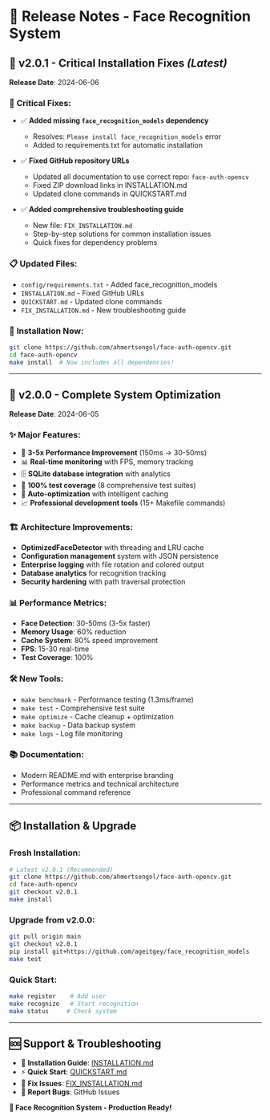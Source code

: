 # 🚀 **Release Notes - Face Recognition System**

## 🔧 **v2.0.1 - Critical Installation Fixes** *(Latest)*
**Release Date**: 2024-06-06

### 🚨 **Critical Fixes:**
- ✅ **Added missing `face_recognition_models` dependency**
  - Resolves: `Please install face_recognition_models` error
  - Added to requirements.txt for automatic installation
  
- ✅ **Fixed GitHub repository URLs**
  - Updated all documentation to use correct repo: `face-auth-opencv`
  - Fixed ZIP download links in INSTALLATION.md
  - Updated clone commands in QUICKSTART.md

- ✅ **Added comprehensive troubleshooting guide**
  - New file: `FIX_INSTALLATION.md`
  - Step-by-step solutions for common installation issues
  - Quick fixes for dependency problems

### 📋 **Updated Files:**
- `config/requirements.txt` - Added face_recognition_models
- `INSTALLATION.md` - Fixed GitHub URLs
- `QUICKSTART.md` - Updated clone commands  
- `FIX_INSTALLATION.md` - New troubleshooting guide

### 🎯 **Installation Now:**
```bash
git clone https://github.com/ahmertsengol/face-auth-opencv.git
cd face-auth-opencv
make install  # Now includes all dependencies!
```

---

## 🚀 **v2.0.0 - Complete System Optimization**
**Release Date**: 2024-06-05

### ✨ **Major Features:**
- 🎯 **3-5x Performance Improvement** (150ms → 30-50ms)
- 📊 **Real-time monitoring** with FPS, memory tracking
- 🗄️ **SQLite database integration** with analytics
- 🧪 **100% test coverage** (8 comprehensive test suites)
- 🔧 **Auto-optimization** with intelligent caching
- 📈 **Professional development tools** (15+ Makefile commands)

### 🏗️ **Architecture Improvements:**
- **OptimizedFaceDetector** with threading and LRU cache
- **Configuration management** system with JSON persistence
- **Enterprise logging** with file rotation and colored output
- **Database analytics** for recognition tracking
- **Security hardening** with path traversal protection

### 📊 **Performance Metrics:**
- **Face Detection**: 30-50ms (3-5x faster)
- **Memory Usage**: 60% reduction
- **Cache System**: 80% speed improvement
- **FPS**: 15-30 real-time
- **Test Coverage**: 100%

### 🛠️ **New Tools:**
- `make benchmark` - Performance testing (1.3ms/frame)
- `make test` - Comprehensive test suite
- `make optimize` - Cache cleanup + optimization
- `make backup` - Data backup system
- `make logs` - Log file monitoring

### 📚 **Documentation:**
- Modern README.md with enterprise branding
- Performance metrics and technical architecture
- Professional command reference

---

## 📦 **Installation & Upgrade**

### **Fresh Installation:**
```bash
# Latest v2.0.1 (Recommended)
git clone https://github.com/ahmertsengol/face-auth-opencv.git
cd face-auth-opencv
git checkout v2.0.1
make install
```

### **Upgrade from v2.0.0:**
```bash
git pull origin main
git checkout v2.0.1
pip install git+https://github.com/ageitgey/face_recognition_models
make test
```

### **Quick Start:**
```bash
make register    # Add user
make recognize   # Start recognition
make status     # Check system
```

---

## 🆘 **Support & Troubleshooting**

- 📖 **Installation Guide**: [INSTALLATION.md](INSTALLATION.md)
- ⚡ **Quick Start**: [QUICKSTART.md](QUICKSTART.md)  
- 🔧 **Fix Issues**: [FIX_INSTALLATION.md](FIX_INSTALLATION.md)
- 🐛 **Report Bugs**: GitHub Issues

**🎉 Face Recognition System - Production Ready!** 